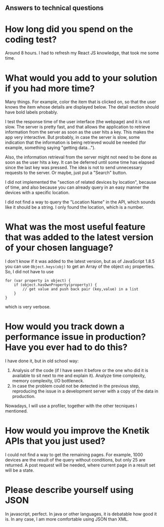 ## Answers to technical questions

# How long did you spend on the coding test?

Around 8 hours. I had to refresh my React JS knowledge, that took me some time.

# What would you add to your solution if you had more time?

Many things. For example, color the item that is clicked on, so that the user knows the item whose details are displayed below. The detail section should have bold labels probably.

I test the response time of the user interface (the webpage) and it is not slow. The server is pretty fast, and that allows the application to retrieve information from the server as soon as the user hits a key. This makes the app very interactive. But probably, in case the server is slow, some indication that the information is being retrieved would be needed (for example, something saying "getting data...").

Also, the information retrieval from the server might not need to be done as soon as the user hits a key. It can be deferred until some time has elapsed since the last key was pressed. The idea is not to send unnecessary requests to the server. Or maybe, just put a "Search" button.

I did not implemented the "section of related devices by location", because of time, and also because you can already query in an easy manner the devices with a specific location.

I did not find a way to query the "Location Name" in the API, which sounds like it should be a string. I only found the location, which is a number.

# What was the most useful feature that was added to the latest version of your chosen language?

I don't know if it was added to the latest version, but as of JavaScript 1.8.5 you can use ```Object.keys(obj)``` to get an Array of the object ```obj``` properties. So, I did not have to use

```
for (var property in object) {
    if (object.hasOwnProperty(property)) {
        // get value and push back pair (key,value) in a list
    }
}
```

which is very verbose.

# How would you track down a performance issue in production? Have you ever had to do this?

I have done it, but in old school way:
1) Analysis of the code (if I have seen it before or the one who did it is available to sit next to me and explain it). Analyze time complexity, memory complexity, I/O bottleneck.
2) In case the problem could not be detected in the previous step, reproducing the issue in a development server with a copy of the data in production.

Nowadays, I will use a profiler, together with the other tecniques I mentioned.

# How would you improve the Knetik APIs that you just used?

I could not find a way to get the remaining pages. For example, 1000 devices are the result of the query without conditions, but only 25 are returned.
A post request will be needed, where current page in a result set will be a state.

# Please describe yourself using JSON

In javascript, perfect. In java or other languages, it is debatable how good it is. In any case, I am more comfortable using JSON than XML.

